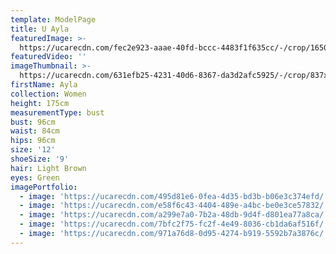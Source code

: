 ```yaml
---
template: ModelPage
title: U Ayla
featuredImage: >-
  https://ucarecdn.com/fec2e923-aaae-40fd-bccc-4483f1f635cc/-/crop/1650x909/0,0/-/preview/
featuredVideo: ''
imageThumbnail: >-
  https://ucarecdn.com/631efb25-4231-40d6-8367-da3d2afc5925/-/crop/837x1249/0,0/-/preview/
firstName: Ayla
collection: Women
height: 175cm
measurementType: bust
bust: 96cm
waist: 84cm
hips: 96cm
size: '12'
shoeSize: '9'
hair: Light Brown
eyes: Green
imagePortfolio:
  - image: 'https://ucarecdn.com/495d81e6-0fea-4d35-bd3b-b06e3c374efd/'
  - image: 'https://ucarecdn.com/e58f6c43-4404-489e-a4bc-be0e3ce57832/'
  - image: 'https://ucarecdn.com/a299e7a0-7b2a-48db-9d4f-d801ea77a8ca/'
  - image: 'https://ucarecdn.com/7bfc2f75-fc2f-4e49-8036-cb1da6af516f/'
  - image: 'https://ucarecdn.com/971a76d8-0d95-4274-b919-5592b7a3876c/'
---
```


